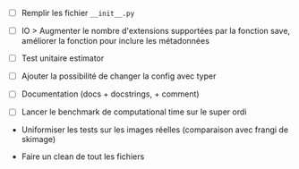 - [ ] Remplir les fichier `__init__.py`

- [ ] IO > Augmenter le nombre d'extensions supportées par la fonction save, améliorer la fonction pour inclure les métadonnées

- [ ] Test unitaire estimator

- [ ] Ajouter la possibilité de changer la config avec typer

- [ ] Documentation (docs + docstrings, + comment)

- [ ] Lancer le benchmark de computational time sur le super ordi

- Uniformiser les tests sur les images réelles (comparaison avec frangi de skimage)

- Faire un clean de tout les fichiers

